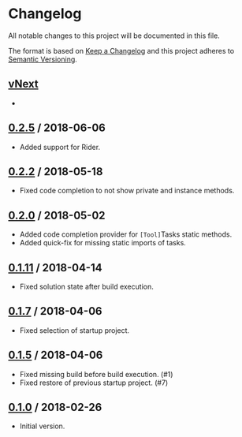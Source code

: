 # Changelog
All notable changes to this project will be documented in this file.

The format is based on [Keep a Changelog](http://keepachangelog.com/en/1.0.0/)
and this project adheres to [Semantic Versioning](http://semver.org/spec/v2.0.0.html).

## [vNext]
- 

## [0.2.5] / 2018-06-06
- Added support for Rider.

## [0.2.2] / 2018-05-18
- Fixed code completion to not show private and instance methods.

## [0.2.0] / 2018-05-02
- Added code completion provider for `[Tool]`Tasks static methods.
- Added quick-fix for missing static imports of tasks.

## [0.1.11] / 2018-04-14
- Fixed solution state after build execution.

## [0.1.7] / 2018-04-06
- Fixed selection of startup project.

## [0.1.5] / 2018-04-06
- Fixed missing build before build execution. (#1)
- Fixed restore of previous startup project. (#7)

## [0.1.0] / 2018-02-26
- Initial version.

[vNext]: https://github.com/nuke-build/resharper/compare/0.2.5...HEAD
[0.2.5]: https://github.com/nuke-build/resharper/compare/0.2.2...0.2.5
[0.2.2]: https://github.com/nuke-build/resharper/compare/0.2.0...0.2.2
[0.2.0]: https://github.com/nuke-build/resharper/compare/0.1.11...0.2.0
[0.1.11]: https://github.com/nuke-build/resharper/compare/0.1.7...0.1.11
[0.1.7]: https://github.com/nuke-build/resharper/compare/0.1.5...0.1.7
[0.1.5]: https://github.com/nuke-build/resharper/compare/0.1.0...0.1.5
[0.1.0]: https://github.com/nuke-build/resharper/tree/0.1.0
